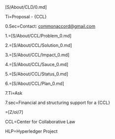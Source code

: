 [S/About/CLD/0.md]

Ti=Proposal -  {CCL}

0.Sec=Contact:  commonaccord@gmail.com

1.=[S/About/CCL/Problem_0.md]

2.=[S/About/CCL/Solution_0.md]

3.=[S/About/CCL/Impact_0.md]

4.=[S/About/CCL/Sauce_0.md]

5.=[S/About/CCL/Status_0.md]

6.=[S/About/CCL/Plan_0.md]

7.Ti=Ask

7.sec=Financial and structuring support for a {CCL}

=[Z/ol/7]

CCL=Center for Collaborative Law

HLP=Hyperledger Project